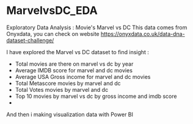 # MarvelvsDC_EDA
Exploratory Data Analysis : Movie's Marvel vs DC 
This data comes from Onyxdata, you can check on website https://onyxdata.co.uk/data-dna-dataset-challenge/

I have explored the Marvel vs DC dataset to find insight :
- Total movies are there on marvel vs dc by year
- Average IMDB score for marvel and dc movies
- Average USA Gross income for marvel and dc movies
- Total Metascore movies by marvel and dc 
- Total Votes movies by marvel and dc 
- Top 10 movies by marvel vs dc by gross income and imdb score
- 
And then i making visualization data with Power BI 
